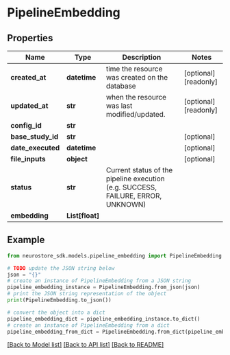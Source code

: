# PipelineEmbedding


## Properties

Name | Type | Description | Notes
------------ | ------------- | ------------- | -------------
**created_at** | **datetime** | time the resource was created on the database | [optional] [readonly] 
**updated_at** | **str** | when the resource was last modified/updated. | [optional] [readonly] 
**config_id** | **str** |  | 
**base_study_id** | **str** |  | [optional] 
**date_executed** | **datetime** |  | [optional] 
**file_inputs** | **object** |  | [optional] 
**status** | **str** | Current status of the pipeline execution (e.g. SUCCESS, FAILURE, ERROR, UNKNOWN) | 
**embedding** | **List[float]** |  | 

## Example

```python
from neurostore_sdk.models.pipeline_embedding import PipelineEmbedding

# TODO update the JSON string below
json = "{}"
# create an instance of PipelineEmbedding from a JSON string
pipeline_embedding_instance = PipelineEmbedding.from_json(json)
# print the JSON string representation of the object
print(PipelineEmbedding.to_json())

# convert the object into a dict
pipeline_embedding_dict = pipeline_embedding_instance.to_dict()
# create an instance of PipelineEmbedding from a dict
pipeline_embedding_from_dict = PipelineEmbedding.from_dict(pipeline_embedding_dict)
```
[[Back to Model list]](../README.md#documentation-for-models) [[Back to API list]](../README.md#documentation-for-api-endpoints) [[Back to README]](../README.md)


